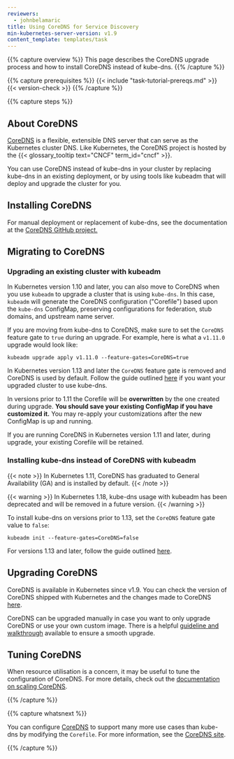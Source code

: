 ```yaml
---
reviewers:
  - johnbelamaric
title: Using CoreDNS for Service Discovery
min-kubernetes-server-version: v1.9
content_template: templates/task
---
```


{{% capture overview %}} This page describes the CoreDNS upgrade process and how
to install CoreDNS instead of kube-dns. {{% /capture %}}

{{% capture prerequisites %}} {{< include "task-tutorial-prereqs.md" >}}
{{< version-check >}} {{% /capture %}}

{{% capture steps %}}

## About CoreDNS

[CoreDNS](https://coredns.io) is a flexible, extensible DNS server that can
serve as the Kubernetes cluster DNS. Like Kubernetes, the CoreDNS project is
hosted by the {{< glossary_tooltip text="CNCF" term_id="cncf" >}}.

You can use CoreDNS instead of kube-dns in your cluster by replacing kube-dns in
an existing deployment, or by using tools like kubeadm that will deploy and
upgrade the cluster for you.

## Installing CoreDNS

For manual deployment or replacement of kube-dns, see the documentation at the
[CoreDNS GitHub project.](https://github.com/coredns/deployment/tree/master/kubernetes)

## Migrating to CoreDNS

### Upgrading an existing cluster with kubeadm

In Kubernetes version 1.10 and later, you can also move to CoreDNS when you use
`kubeadm` to upgrade a cluster that is using `kube-dns`. In this case, `kubeadm`
will generate the CoreDNS configuration ("Corefile") based upon the `kube-dns`
ConfigMap, preserving configurations for federation, stub domains, and upstream
name server.

If you are moving from kube-dns to CoreDNS, make sure to set the `CoreDNS`
feature gate to `true` during an upgrade. For example, here is what a `v1.11.0`
upgrade would look like:

```
kubeadm upgrade apply v1.11.0 --feature-gates=CoreDNS=true
```

In Kubernetes version 1.13 and later the `CoreDNS` feature gate is removed and
CoreDNS is used by default. Follow the guide outlined
[here](/docs/reference/setup-tools/kubeadm/kubeadm-init-phase#cmd-phase-addon)
if you want your upgraded cluster to use kube-dns.

In versions prior to 1.11 the Corefile will be **overwritten** by the one
created during upgrade. **You should save your existing ConfigMap if you have
customized it.** You may re-apply your customizations after the new ConfigMap is
up and running.

If you are running CoreDNS in Kubernetes version 1.11 and later, during upgrade,
your existing Corefile will be retained.

### Installing kube-dns instead of CoreDNS with kubeadm

{{< note >}} In Kubernetes 1.11, CoreDNS has graduated to General Availability
(GA) and is installed by default. {{< /note >}}

{{< warning >}} In Kubernetes 1.18, kube-dns usage with kubeadm has been
deprecated and will be removed in a future version. {{< /warning >}}

To install kube-dns on versions prior to 1.13, set the `CoreDNS` feature gate
value to `false`:

```
kubeadm init --feature-gates=CoreDNS=false
```

For versions 1.13 and later, follow the guide outlined
[here](/docs/reference/setup-tools/kubeadm/kubeadm-init-phase#cmd-phase-addon).

## Upgrading CoreDNS

CoreDNS is available in Kubernetes since v1.9. You can check the version of
CoreDNS shipped with Kubernetes and the changes made to CoreDNS
[here](https://github.com/coredns/deployment/blob/master/kubernetes/CoreDNS-k8s_version.md).

CoreDNS can be upgraded manually in case you want to only upgrade CoreDNS or use
your own custom image. There is a helpful
[guideline and walkthrough](https://github.com/coredns/deployment/blob/master/kubernetes/Upgrading_CoreDNS.md)
available to ensure a smooth upgrade.

## Tuning CoreDNS

When resource utilisation is a concern, it may be useful to tune the
configuration of CoreDNS. For more details, check out the
[documentation on scaling CoreDNS](https://github.com/coredns/deployment/blob/master/kubernetes/Scaling_CoreDNS.md).

{{% /capture %}}

{{% capture whatsnext %}}

You can configure [CoreDNS](https://coredns.io) to support many more use cases
than kube-dns by modifying the `Corefile`. For more information, see the
[CoreDNS site](https://coredns.io/2017/05/08/custom-dns-entries-for-kubernetes/).

{{% /capture %}}
